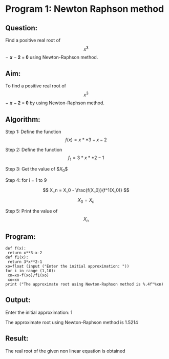 # Program 1: Newton Raphson method

## Question:

   Find a positive real root of $$x^3$$ − 𝒙 − 𝟐 = 𝟎 using Newton-Raphson method.

## Aim:

   To find a positive real root of $$x^3$$ − 𝒙 − 𝟐 = 𝟎 by using Newton-Raphson method.

## Algorithm:

   Step 1: Define the function $$f(x) = x**3 - x - 2$$

   Step 2: Define the function $$f_1 = 3* x **2 - 1$$

   Step 3: Get the value of $$X_0\$$

   Step 4: for i = 1 to 9

$$
X_n = X_0 - \frac{f(X_0)}{f^1(X_0)}
$$

$$
X_0 = X_n
$$

   Step 5: Print the value of $$X_n$$

## Program:
```
def f(x):
 return x**3-x-2
def f1(x):
 return 3*x**2-1
xo=float (input ("Enter the initial approximation: "))
for i in range (1,10):
 xn=xo-f(xo)/f1(xo)
 xo=xn
print ("The approximate root using Newton-Raphson method is %.4f"%xn)
```

## Output:

Enter the initial approximation: 1

The approximate root using Newton-Raphson method is 1.5214

## Result:

The real root of the given non linear equation is obtained

